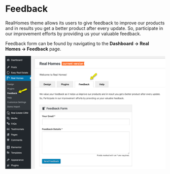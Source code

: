 # Feedback

RealHomes theme allows its users to give feedback to improve our products and in results you get a better product after every update. So, participate in our improvement efforts by providing us your valuable feedback.

Feedback form can be found by navigating to the **Dashboard → Real Homes → Feedback** page.

![Feedback](images/rh-tabs/feedback.png)